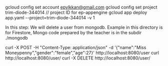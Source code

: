 gcloud config set account epylkkan@gmail.com
gcloud config set project trim-diode-344014  // project ID for ep-appengine
gcloud app deploy app.yaml --project=trim-diode-344014 -v 1

In this step:
We will delete a user from mongodb.
Example in this directory is for Firestore,  Mongo code prepared by the teacher is in the subdir ./mongodb

curl -X POST -H "Content-Type: application/json" -d '{"name":"Miss Moneypenny","gender":"female","age":27}' http://localhost:8080/user
curl http://localhost:8080/user/<enter-user-id-here>
curl -X DELETE http://localhost:8080/user/<enter-user-id-here>
